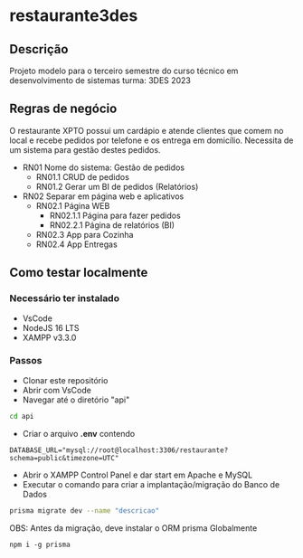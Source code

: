 # restaurante3des

## Descrição
Projeto modelo para o terceiro semestre do curso técnico em desenvolvimento de sistemas turma: 3DES 2023

## Regras de negócio

O restaurante XPTO possui um cardápio e atende clientes que comem no local e recebe pedidos por telefone e os entrega em domicílio. Necessita de um sistema para gestão destes pedidos.

- RN01 Nome do sistema: Gestão de pedidos
    - RN01.1 CRUD de pedidos
    - RN01.2 Gerar um BI de pedidos (Relatórios)
- RN02 Separar em página web e aplicativos
    - RN02.1 Página WEB
        - RN02.1.1 Página para fazer pedidos
        - RN02.2.1 Página de relatórios (BI)
    - RN02.3 App para Cozinha
    - RN02.4 App Entregas

## Como testar localmente
### Necessário ter instalado
- VsCode
- NodeJS 16 LTS
- XAMPP v3.3.0
### Passos
- Clonar este repositório
- Abrir com VsCode
- Navegar até o diretório "api"
```bash
cd api
```
- Criar o arquivo **.env** contendo
```env
DATABASE_URL="mysql://root@localhost:3306/restaurante?schema=public&timezone=UTC"
```
- Abrir o XAMPP Control Panel e dar start em Apache e MySQL
- Executar o comando para criar a implantação/migração do Banco de Dados
```bash
prisma migrate dev --name "descricao"
```
OBS: Antes da migração, deve instalar o ORM prisma Globalmente
```
npm i -g prisma
```